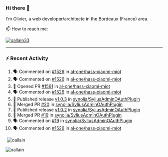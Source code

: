 ### Hi there 👋

I'm Olivier, a web developer/architecte in the Bordeaux (France) area.

📫 How to reach me:

<p> <a href="https://twitter.com/oallain33" target="blank"><img src="https://img.shields.io/twitter/follow/oallain33?logo=twitter&style=for-the-badge" alt="oallain33" /></a> </p>

---

### :zap: Recent Activity

<!--START_SECTION:activity-->
1. 🗣 Commented on [#1526](https://github.com/al-one/hass-xiaomi-miot/issues/1526#issuecomment-1987304328) in [al-one/hass-xiaomi-miot](https://github.com/al-one/hass-xiaomi-miot)
2. 🗣 Commented on [#1526](https://github.com/al-one/hass-xiaomi-miot/issues/1526#issuecomment-1981602741) in [al-one/hass-xiaomi-miot](https://github.com/al-one/hass-xiaomi-miot)
3. 💪 Opened PR [#1561](https://github.com/al-one/hass-xiaomi-miot/pull/1561) in [al-one/hass-xiaomi-miot](https://github.com/al-one/hass-xiaomi-miot)
4. 🗣 Commented on [#1526](https://github.com/al-one/hass-xiaomi-miot/issues/1526#issuecomment-1981555466) in [al-one/hass-xiaomi-miot](https://github.com/al-one/hass-xiaomi-miot)
5. 🚀 Published release [v1.0.3](https://github.com/synolia/SyliusAdminOAuthPlugin/releases/tag/v1.0.3) in [synolia/SyliusAdminOAuthPlugin](https://github.com/synolia/SyliusAdminOAuthPlugin)
6. 🎉 Merged PR [#20](https://github.com/synolia/SyliusAdminOAuthPlugin/pull/20) in [synolia/SyliusAdminOAuthPlugin](https://github.com/synolia/SyliusAdminOAuthPlugin)
7. 🚀 Published release [v1.0.2](https://github.com/synolia/SyliusAdminOAuthPlugin/releases/tag/v1.0.2) in [synolia/SyliusAdminOAuthPlugin](https://github.com/synolia/SyliusAdminOAuthPlugin)
8. 🎉 Merged PR [#19](https://github.com/synolia/SyliusAdminOAuthPlugin/pull/19) in [synolia/SyliusAdminOAuthPlugin](https://github.com/synolia/SyliusAdminOAuthPlugin)
9. 🗣 Commented on [#19](https://github.com/synolia/SyliusAdminOAuthPlugin/pull/19#issuecomment-1971580740) in [synolia/SyliusAdminOAuthPlugin](https://github.com/synolia/SyliusAdminOAuthPlugin)
10. 🗣 Commented on [#1526](https://github.com/al-one/hass-xiaomi-miot/issues/1526#issuecomment-1962870333) in [al-one/hass-xiaomi-miot](https://github.com/al-one/hass-xiaomi-miot)
<!--END_SECTION:activity-->

<p>&nbsp;<img align="center" src="https://github-readme-stats.vercel.app/api?username=oallain&show_icons=true&locale=en" alt="oallain" /></p>

<p><img align="center" src="https://github-readme-streak-stats.herokuapp.com/?user=oallain&" alt="oallain" /></p>


